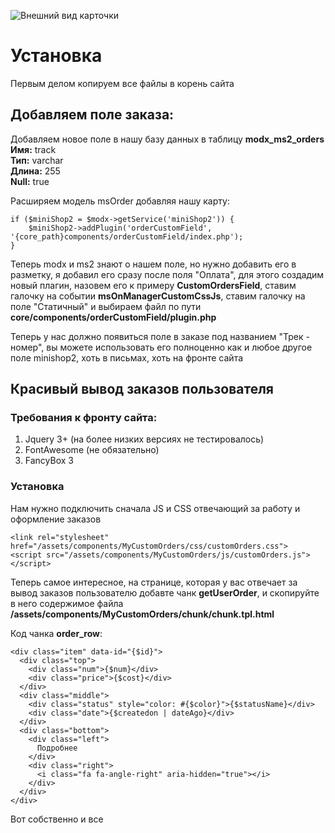 ![Внешний вид карточки](https://pavel.one/img/dont_delite/11.jpg)

# Установка

Первым делом копируем все файлы в корень сайта

## Добавляем поле заказа:

Добавляем новое поле в нашу базу данных в таблицу **modx_ms2_orders**
**Имя:** track  
**Тип:** varchar   
**Длина:** 255  
**Null:** true  

Расширяем модель msOrder добавляя нашу карту:

	if ($miniShop2 = $modx->getService('miniShop2')) {
	    $miniShop2->addPlugin('orderCustomField', '{core_path}components/orderCustomField/index.php');
	}

Теперь modx и ms2 знают о нашем поле, но нужно добавить его в разметку, я добавил его сразу после поля "Оплата", для этого создадим новый плагин, назовем его к примеру **CustomOrdersField**, ставим галочку на событии **msOnManagerCustomCssJs**, ставим галочку на поле "Статичный" и выбираем файл по пути **core/components/orderCustomField/plugin.php** 

Теперь у нас должно появиться поле в заказе под названием "Трек - номер", вы можете использовать его полноценно как и любое другое поле minishop2, хоть в письмах, хоть на фронте сайта

## Красивый вывод заказов пользователя

### Требования к фронту сайта:

1. Jquery 3+ (на более низких версиях не тестировалось)  
2. FontAwesome (не обязательно)  
3. FancyBox 3

### Установка

Нам нужно подключить сначала JS и CSS отвечающий за работу и оформление заказов

	<link rel="stylesheet" href="/assets/components/MyCustomOrders/css/customOrders.css">
	<script src="/assets/components/MyCustomOrders/js/customOrders.js"></script>

Теперь самое интересное, на странице, которая у вас отвечает за вывод заказов пользователю добавте чанк **getUserOrder**, и скопируйте в него содержимое файла **/assets/components/MyCustomOrders/chunk/chunk.tpl.html**

Код чанка **order_row**:

	<div class="item" data-id="{$id}">
	  <div class="top">
	    <div class="num">{$num}</div>
	    <div class="price">{$cost}</div>
	  </div>
	  <div class="middle">
	    <div class="status" style="color: #{$color}">{$statusName}</div>
	    <div class="date">{$createdon | dateAgo}</div>
	  </div>
	  <div class="bottom">
	    <div class="left">
	      Подробнее
	    </div>
	    <div class="right">
	      <i class="fa fa-angle-right" aria-hidden="true"></i>
	    </div>
	  </div>
	</div>

Вот собственно и все